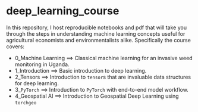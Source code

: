 # deep_learning_course
In this repository, I host reproducible notebooks and pdf that will take you through the steps in understanding machine learning concepts useful for agricultural economists and environmentalists alike. Specifically the course covers:

* 0_Machine Learning ==> Classical machine learning for an invasive weed monitoring in Uganda.
* 1_Introduction ==> Basic introduction to deep learning.
* 2_Tensors ==> Introduction to `tensor`s that are invaluable data structures for deep learning.
* 3_`PyTorch` ==> Introduction to `PyTorch` with end-to-end model workflow.
* 4_Geospatial AI ==> Introduction to Geospatial Deep Learning using `torchgeo`
